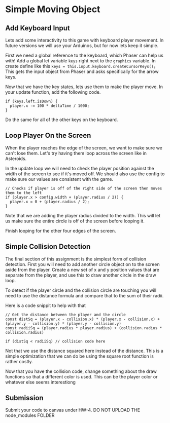 # Simple Moving Object

## Add Keyboard Input

Lets add some interactivity to this game with keyboard player movement. In future versions we will use your Arduinos, but for now lets keep it simple. 

First we need a global reference to the keyboard, which Phaser can help us with! Add a global let variable `keys` right next to the `graphics` variable. In create define like this `keys = this.input.keyboard.createCursorKeys();` This gets the input object from Phaser and asks specifically for the arrow keys.

Now that we have the key states, lets use them to make the player move. In your update function, add the following code.
```
if (keys.left.isDown) {
  player.x -= 100 * deltaTime / 1000;
}
```
Do the same for all of the other keys on the keyboard.


## Loop Player On the Screen

When the player reaches the edge of the screen, we want to make sure we can't lose them. Let's try having them loop across the screen like in Asteroids.

In the update loop we will need to check the player position against the width of the screen to see if it's moved off. We should also use the config to make sure our values are consistent with the game.

```
// Checks if player is off of the right side of the screen then moves them to the left
if (player.x > config.width + (player.radius / 2)) {
  player.x = 0 + (player.radius / 2);
}
```
Note that we are adding the player radius divided to the width. This will let us make sure the entire circle is off of the screen before looping it.

Finish looping for the other four edges of the screen.


## Simple Collision Detection

The final section of this assignment is the simplest form of collision detection. First you will need to add another circle object on to the screen aside from the player. Create a new set of x and y position values that are separate from the player, and use this to draw another circle in the draw loop.

To detect if the player circle and the collision circle are touching you will need to use the distance formula and compare that to the sum of their radii.

Here is a code snippit to help with that
```
// Get the distance between the player and the circle
const distSq = (player.x - collision.x) * (player.x - collision.x) + (player.y - collision.y) * (player.y - collision.y)
const radiiSq = (player.radius * player.radius) + (collision.radius * collision.radius)

if (distSq < radiiSq) // collision code here

```
Not that we use the distance squared here instead of the distance. This is a simple optimization that we can do be using the square root function is rather costly.

Now that you have the collision code, change something about the draw functions so that a different color is used. This can be the player color or whatever else seems interestiong


## Submission

Submit your code to canvas under HW-4. DO NOT UPLOAD THE node_modules FOLDER
